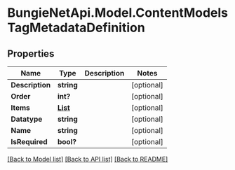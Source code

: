 # BungieNetApi.Model.ContentModelsTagMetadataDefinition
## Properties

Name | Type | Description | Notes
------------ | ------------- | ------------- | -------------
**Description** | **string** |  | [optional] 
**Order** | **int?** |  | [optional] 
**Items** | [**List<ContentModelsTagMetadataItem>**](ContentModelsTagMetadataItem.md) |  | [optional] 
**Datatype** | **string** |  | [optional] 
**Name** | **string** |  | [optional] 
**IsRequired** | **bool?** |  | [optional] 

[[Back to Model list]](../README.md#documentation-for-models) [[Back to API list]](../README.md#documentation-for-api-endpoints) [[Back to README]](../README.md)

